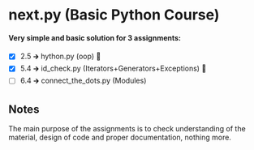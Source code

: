 # next.py (Basic Python Course)

#### Very simple and basic solution for 3 assignments:
- [x] 2.5 &#129138; hython.py (oop) :100:
- [x] 5.4 &#129138; id_check.py (Iterators+Generators+Exceptions) :100:
- [ ] 6.4 &#129138; connect_the_dots.py (Modules)

## Notes
The main purpose of the assignments is to check understanding of the material,
design of code and proper documentation, nothing more.
